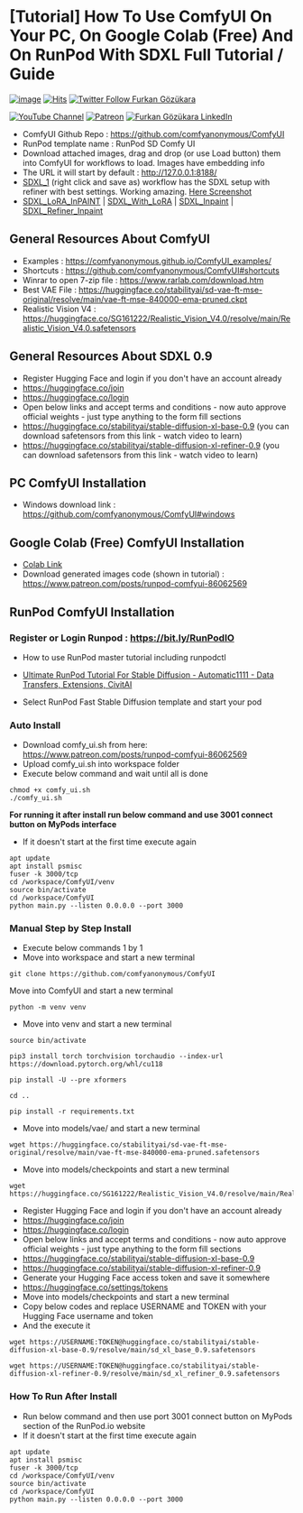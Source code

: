 # [Tutorial] How To Use ComfyUI On Your PC, On Google Colab (Free) And On RunPod With SDXL Full Tutorial / Guide

[![image](https://img.shields.io/discord/772774097734074388?label=Discord&logo=discord)](https://discord.com/servers/software-engineering-courses-secourses-772774097734074388) [![Hits](https://hits.seeyoufarm.com/api/count/incr/badge.svg?url=https%3A%2F%2Fgithub.com%2FFurkanGozukara%2FStable-Diffusion%2Fedit%2Fmain%2FTutorials%2FHow-To-Use-ComfyUI-On-Your-PC-On-RunPod-On-Colab-With-SDXL.md&count_bg=%2379C83D&title_bg=%239E0F0F&icon=apachespark.svg&icon_color=%23E7E7E7&title=views&edge_flat=false)](https://hits.seeyoufarm.com) [![Twitter Follow Furkan Gözükara](https://img.shields.io/badge/Twitter-Follow%20Me-1DA1F2?style=for-the-badge&logo=twitter&logoColor=white)](https://twitter.com/GozukaraFurkan)

[![YouTube Channel](https://img.shields.io/badge/YouTube-SECourses-C50C0C?style=for-the-badge&logo=youtube)](https://www.youtube.com/SECourses) [![Patreon](https://img.shields.io/badge/Patreon-Support%20Me-F2EB0E?style=for-the-badge&logo=patreon)](https://www.patreon.com/SECourses) [![Furkan Gözükara LinkedIn](https://img.shields.io/badge/LinkedIn-Follow%20Me-0077B5?style=for-the-badge&logo=linkedin&logoColor=white)](https://www.linkedin.com/in/furkangozukara/) 

* ComfyUI Github Repo : https://github.com/comfyanonymous/ComfyUI
* RunPod template name : RunPod SD Comfy UI
* Download attached images, drag and drop (or use Load button) them into ComfyUI for workflows to load. Images have embedding info
* The URL it will start by default : http://127.0.0.1:8188/
* [SDXL_1](https://github.com/FurkanGozukara/Stable-Diffusion/assets/19240467/30bc9a89-fd0f-4f07-bdcf-c2e12485db15) (right click and save as) workflow has the SDXL setup with refiner with best settings. Working amazing. [Here Screenshot](https://cdn-uploads.huggingface.co/production/uploads/6345bd89fe134dfd7a0dba40/SyUZbhotUgR2qOP0OQ678.png)
* [SDXL_LoRA_InPAINT](https://github.com/FurkanGozukara/Stable-Diffusion/assets/19240467/6c837b3d-fa62-44cb-8582-7b3cb8c5d513) | [SDXL_With_LoRA](https://github.com/FurkanGozukara/Stable-Diffusion/assets/19240467/b4cad1c3-a779-4d08-b414-fd51345ff320) | [SDXL_Inpaint](https://github.com/FurkanGozukara/Stable-Diffusion/assets/19240467/887ab302-98db-4df3-992e-fc7be991f905) | [SDXL_Refiner_Inpaint](https://github.com/FurkanGozukara/Stable-Diffusion/assets/19240467/c2ae4046-875e-43da-869a-f111bbb0c34d)


## General Resources About ComfyUI

* Examples : https://comfyanonymous.github.io/ComfyUI_examples/
* Shortcuts : https://github.com/comfyanonymous/ComfyUI#shortcuts
* Winrar to open 7-zip file : https://www.rarlab.com/download.htm
* Best VAE File : https://huggingface.co/stabilityai/sd-vae-ft-mse-original/resolve/main/vae-ft-mse-840000-ema-pruned.ckpt
* Realistic Vision V4 : https://huggingface.co/SG161222/Realistic_Vision_V4.0/resolve/main/Realistic_Vision_V4.0.safetensors

## General Resources About SDXL 0.9
* Register Hugging Face and login if you don't have an account already
* https://huggingface.co/join
* https://huggingface.co/login
* Open below links and accept terms and conditions - now auto approve official weights - just type anything to the form fill sections
* https://huggingface.co/stabilityai/stable-diffusion-xl-base-0.9 (you can download safetensors from this link - watch video to learn)
* https://huggingface.co/stabilityai/stable-diffusion-xl-refiner-0.9 (you can download safetensors from this link - watch video to learn)

## PC ComfyUI Installation

* Windows download link : https://github.com/comfyanonymous/ComfyUI#windows

## Google Colab (Free) ComfyUI Installation

* [Colab Link](https://colab.research.google.com/github/comfyanonymous/ComfyUI/blob/master/notebooks/comfyui_colab.ipynb)
* Download generated images code (shown in tutorial) : https://www.patreon.com/posts/runpod-comfyui-86062569

## RunPod ComfyUI Installation

### Register or Login Runpod : https://bit.ly/RunPodIO

* How to use RunPod master tutorial including runpodctl
* [Ultimate RunPod Tutorial For Stable Diffusion - Automatic1111 - Data Transfers, Extensions, CivitAI](https://youtu.be/QN1vdGhjcRc)

* Select RunPod Fast Stable Diffusion template and start your pod

### Auto Install

* Download comfy_ui.sh from here: https://www.patreon.com/posts/runpod-comfyui-86062569
* Upload comfy_ui.sh into workspace folder
* Execute below command and wait until all is done

```
chmod +x comfy_ui.sh
./comfy_ui.sh
```

**For running it after install run below command and use 3001 connect button on MyPods interface**
* If it doesn't start at the first time execute again

```
apt update
apt install psmisc
fuser -k 3000/tcp
cd /workspace/ComfyUI/venv
source bin/activate
cd /workspace/ComfyUI
python main.py --listen 0.0.0.0 --port 3000
```

### Manual Step by Step Install

* Execute below commands 1 by 1
* Move into workspace and start a new terminal

```
git clone https://github.com/comfyanonymous/ComfyUI
```

Move into ComfyUI and start a new terminal

```
python -m venv venv
```

* Move into venv and start a new terminal

```
source bin/activate
```

```
pip3 install torch torchvision torchaudio --index-url https://download.pytorch.org/whl/cu118
```

```
pip install -U --pre xformers
```

```
cd ..
```

```
pip install -r requirements.txt
```

* Move into models/vae/ and start a new terminal

```
wget https://huggingface.co/stabilityai/sd-vae-ft-mse-original/resolve/main/vae-ft-mse-840000-ema-pruned.safetensors
```

* Move into models/checkpoints and start a new terminal

```
wget https://huggingface.co/SG161222/Realistic_Vision_V4.0/resolve/main/Realistic_Vision_V4.0.safetensors
```

* Register Hugging Face and login if you don't have an account already
* https://huggingface.co/join
* https://huggingface.co/login
* Open below links and accept terms and conditions - now auto approve official weights - just type anything to the form fill sections
* https://huggingface.co/stabilityai/stable-diffusion-xl-base-0.9
* https://huggingface.co/stabilityai/stable-diffusion-xl-refiner-0.9
* Generate your Hugging Face access token and save it somewhere
* https://huggingface.co/settings/tokens
* Move into models/checkpoints and start a new terminal
* Copy below codes and replace USERNAME and TOKEN with your Hugging Face username and token
* And the execute it

```
wget https://USERNAME:TOKEN@huggingface.co/stabilityai/stable-diffusion-xl-base-0.9/resolve/main/sd_xl_base_0.9.safetensors
```

```
wget https://USERNAME:TOKEN@huggingface.co/stabilityai/stable-diffusion-xl-refiner-0.9/resolve/main/sd_xl_refiner_0.9.safetensors
```

### How To Run After Install

* Run below command and then use port 3001 connect button on MyPods section of the RunPod.io website
* If it doesn't start at the first time execute again
```
apt update
apt install psmisc
fuser -k 3000/tcp
cd /workspace/ComfyUI/venv
source bin/activate
cd /workspace/ComfyUI
python main.py --listen 0.0.0.0 --port 3000
```


